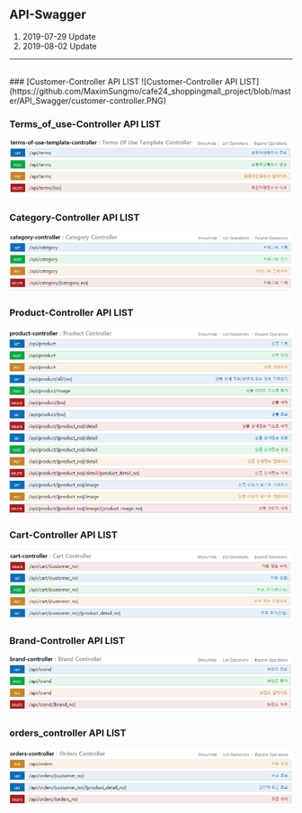 API-Swagger 
---
1. 2019-07-29 Update
2. 2019-08-02 Update
---
<br/>
### [Customer-Controller API LIST  
![Customer-Controller API LIST](https://github.com/MaximSungmo/cafe24_shoppingmall_project/blob/master/API_Swagger/customer-controller.PNG)
<br/>

### Terms_of_use-Controller API LIST  
![Terms_of_use-Controller API LIST](https://github.com/MaximSungmo/cafe24_shoppingmall_project/blob/master/API_Swagger/terms_of_use-controller.PNG)
<br/>

### Category-Controller API LIST  
![Category-Controller API LIST](https://github.com/MaximSungmo/cafe24_shoppingmall_project/blob/master/API_Swagger/category-controller.PNG)
<br/>

### Product-Controller API LIST  
![Product-Controller API LIST](https://github.com/MaximSungmo/cafe24_shoppingmall_project/blob/master/API_Swagger/product-controller.PNG)
<br/>

### Cart-Controller API LIST  
![Cart-Controller API LIST](https://github.com/MaximSungmo/cafe24_shoppingmall_project/blob/master/API_Swagger/cart-controller.PNG)
<br/>

### Brand-Controller API LIST  
![Brand-Controller API LIST](https://github.com/MaximSungmo/cafe24_shoppingmall_project/blob/master/API_Swagger/brand-controller.PNG)
<br/> 

### orders_controller API LIST  
![orders_controller API LIST](https://github.com/MaximSungmo/cafe24_shoppingmall_project/blob/master/API_Swagger/orders_controller.PNG)
<br/> 

